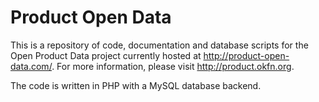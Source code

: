 Product Open Data 
=================

This is a repository of code, documentation and database scripts for
the Open Product Data project currently hosted at
http://product-open-data.com/. For more information, please visit
http://product.okfn.org.

The code is written in PHP with a MySQL database backend.

